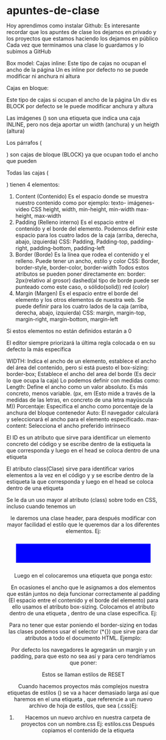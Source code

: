 # apuntes-de-clase

Hoy aprendimos como instalar Github:
 Es interesante recordar que los apuntes de clase los dejamos en privado y los proyectos que estamos haciendo los dejamos en público
 Cada vez que terminamos una clase lo guardamos y lo subimos a GitHub




Box model: 
Cajas inline: <span></span>
 Este tipo de cajas no ocupan el ancho de la página 
Un <span></span> es inline por defecto no se puede modificar ni anchura ni altura

Cajas en bloque: <div></div>
 Este tipo de cajas si ocupan el ancho de la página 
Un div es BLOCK por defecto se le puede modificar anchura y altura 

Las imágenes (<img></img>) son una etiqueta que indica una caja INLINE, pero nos deja aportar un width (anchura) y un heigth (altura)

Los párrafos (<p></p>) son cajas de bloque (BLOCK) ya que ocupan todo el ancho que pueden

Todas las cajas (<div></div>) tienen 4 elementos:
1. Content (Contenido)
Es el espacio donde se muestra nuestro contenido como por ejemplo: texto- imágenes-video CSS height, width, min-height, min-width max-height, max-width
2. Padding (Relleno interno)
Es el espacio entre el contenido y el borde del elemento. Podemos definir este espacio para los cuatro lados de la caja (arriba, derecha, abajo, izquierda) CSS: Padding, Padding-top, padding-right, padding-bottom, padding-left
3. Border (Borde)
Es la línea que rodea el contenido y el relleno. Puede tener un ancho, estilo y color
CSS: Border, border-style, border-color, border-width
Todos estos atributos se pueden poner directamente en:
   border: 2px(relativo al grosor) dashed(al tipo de borde puede ser punteado como este caso, o sólido(solid)) red (color)
4. Margin (Margen)
Es el espacio entre el borde del elemento y los otros elementos de nuestra web. Se puede definir para los cuatro lados de la caja (arriba, derecha, abajo, izquierda)
CSS: margin, margin-top, margin-right, margin-bottom, margin-left

Si estos elementos no están definidos estarán a 0

El editor siempre priorizará la última regla colocada o en su defecto la más específica

WIDTH:
Indica el ancho de un elemento, establece el ancho del área del contenido, pero si está puesto el box-sizing: border-box; Establece el ancho del area del borde (Es decir lo que ocupa la caja)
Lo podemos definir con medidas como:
 Length: Define el ancho como un valor absoluto. Es más concreto, menos variable. (px, em (Esto mide a través de la medidas de las letras, en concreto de una letra mayúscula M))
 Porcentaje: Especifica el ancho como porcentaje de la anchura del bloque contenedor
 Auto: El navegador calculará y seleccionará el ancho para el elemento especificado.
 max-content: Selecciona el ancho preferido intrínseco


El ID es un atributo que sirve para identificar un elemento concreto del código y se escribe dentro de la estiqueta la que corresponda y luego en el head se coloca dentro de una etiqueta <style> en el <head> se colocará una almohadilla antes del nombre que hayamos escogido para referenciarlo. Ejemplo:
Primero colocamos esto en el body:
<body>
 <div id="mifooter">
    Contenido 4
    </div>
</body>
Después colocamos esto en el head:
<head>
<style>
    #mifooter {
            background-color: aquamarine;
            margin: 20px;
            padding: 20px;

        }
</style>
</head>

El atributo class(Clase) sirve para identificar varios elementos a la vez en el código y y se escribe dentro de la estiqueta la que corresponda y luego en el head se coloca dentro de una etiqueta <style> en el <head> se colocará un punto(.) antes del nombre que hayamos designado para para referenciarlo. Ejemplo:
Primero colocamos esto en el body:

<body> 
<div class="contenido">
Contenido 1
</div>

<div class="contenido">
    Contenido 2
</div>

<div class="contenido">
    Contenido 3
</div>
</body>

Después colocamos esto en el head, dentro de una etiqueta <style></style>
<style>
.contenido {
            background-color: blue;
            margin: 25px;
            padding: 25px;
            color: white;
            
        }  
        
 </style>

Se le da un uso mayor al atributo (class) sobre todo en CSS, incluso cuando tenemos un <header> le daremos una clase header, para después modificar con mayor facilidad el estilo que le queremos dar a los diferentes elementos. Ej:
  <header class="header"> </header>
Luego en el <head> colocaremos una etiqueta <style></style> que ponga esto:
<style>
  .header{
            background-color: blue;
            margin: 25px;
            padding: 25px;
            color: white;
  }
</style>




En ocasiones el ancho que le asignamos a dos elementos que están juntos no deja funcionar correctamente al padding (El espacio entre el contenido y el borde del elemento) para ello usamos el atributo box-sizing. Colocamos el atributo dentro de una etiqueta <style></style>, dentro de una clase específica. Ej:
<style>
    
        .div1{
            border: 2px dashed red;
            padding:5px;
            width: 200px;
            box-sizing: border-box;
        }

        .div2{
            border:2px dashed green;
            padding:25px;
            width:200px;
            /*Si queremos incluir el padding dentro del ancho total usamos box sizing border box*/
            box-sizing: border-box;
            
        }
</style>
Para no tener que estar poniendo el border-sizing en todas las clases podemos usar el selector (*{}) que sirve para dar atributos a todo el documento HTML. Ejemplo:
<style>
*{
       box-sizing: border-box; 
    }
</style>





Por defecto los navegadores le agregarán un margin y un padding, para que esto no sea así y para cero tendríamos que poner:
  <style> 
   *{
    box-sizing:border-box;
    margin:0px;
    padding: 0px;
    }
    </style>
Estos se llaman estilos de RESET




Cuando hacemos proyectos más complejos nuestra etiquetas de estilos (<style></style>) se va a hacer demasiado larga así que haremos en el <head> una etiqueta <link>, que referencie a un nuevo archivo de hoja de estilos, que sea (.css)Ej:
1. Hacemos un nuevo archivo en nuestra carpeta de proyectos con un nombre.css Ej:
    estilos.css
Después copiamos el contenido de la etiqueta <style>, SIN LA ETIQUETA <style> ya que esta es una etiqueta HTML, y estamos trabajando con un archivo CSS
2. Una vez hecho esto abrimos una estiqueta <link> en el <head> y referenciamos en el (href=) la ruta del archivo Ej:
    <link rel="stlyesheet" href="estilos.css">

3. Podremos borrar la etiqueta <style> del documento HTML, recordando que todo lo relativo a esta etiqueta lo añadiremos al documento CSS
Siempre está bien crear una carpeta dentro de nuestro proyecto llamada CSS que contenga nuestros archivos CSS


Posición relativa vs Posición absoluta
    <link rel="stlyesheet" href="./css/estilos.css">
    <!--posición relativa: inicia desde el archivo que lo está usando-->
    <!--el (./) indica la carpeta del proyecto que estoy usando-->
    <link rel="stlyesheet" href="/dia6/css/estilos.css">
    <!--posición absoluta: inicia desde la carpeta raíz de mi servidor web -->

    para subir una carpeta en la organización pongo: (../)
    Para subir 2 carpetas en la organización pongo: (../../) etc...
La MÁS RECOMENDABLE es: La posición RELATIVA

 

Si queremos que un elemento tenga más de una clase se le pueden sumar clases de la siguiente manera:
<div class="divVerde caja">
       hola soy el contenido 1! 
     </div>
Si queremos modificar un elemento con unas clases específicas, lo hacemos de esta manera:
1. En el HTML, en el <body> colocamos esto:
<body>
 <div class="divVerde caja resaltada">
        hola soy el contenido 2! 
      </div>
</body>
2. En el archivo.css colocamos esto:
.divVerde.caja.resaltada{
        border: 5px dashed blue 
     }
SI LE DAMOS MÁS DE UNA CLASE A UNA ETIQUETA LA COMÚN A TODAS DEBE IR LA PRIMERA EN LA HOJA DE ESTILOS (.css) Y DE FORMA DESCENDENTE CON LAS CLASES MÁS ESPECÍFICAS.
Si hacemos un <div> dentro de otro <div>, y el <div> padre tiene unas clases, y el <div> hijo tiene otra clase específica, se hará así:
1. En el HTML en el <body> irá así:
<div class="divVerde caja">
        <div class="resaltada">
        hola soy el div verde caja y resaltada
      </div>
      </div>
2. En el CSS irá así:
.divVerde.caja .resaltada{
        border: 5px solid rgb(60, 255, 0);
     }






Si le damos a algo un atributo display pero no queremos que se vea, en una etiqueta style, le ponemos display: none




Si tenemos problemas para el tamaño de nuestro fondo (background) utilizaremos el background size, tenemos varias opciones:
  - background-size: contain; (Ocupa la pantalla entera repitiendo la imagen)
  - background-size: contain; (Ocupa solo el tamaño de la imagen)
    background-repeat: no-repeat;
  - background-size: cover; (Cubre todo el fondo pero con la imagen recortada)
  - background-size: 30%; (Cube el fondo con las imágenes representadas en un 30%)
  - background-size: 200px 100px; (Cubre el fondo con la imagen repetida a un tamaño específico)
  


Una forma de centrar un div 
 <div style="max-width: 25%; margin: 0 auto">



 *{
            background: red;
            /*Sirve para marcar todo el contenido en pantalla*/
        }
        :root {
            /*sirve para marcar todo el contenido HTML*/
        }
        body{
            /*para marcar solo lo que haya en el body*/
        }


El display:flex va en la caja contenedor primaria es decir solo afecta a los hijos no a los subhijos
Los atributos flex se deben poner en cada caja específica de cada subhijo

Para mover elementos a través de la página con la propiedad flex:
 Justify-content sirve para moverlos HORIZONTALMENTE
 Alingn-items sirve para moverlos VERTICALMENTE
  Para mover elementos a través de la página con la propiedad flex

  Esta página nos explica como hacer un RESET para todos los estilos de nuestra página:
  https://meyerweb.com/eric/tools/css/reset/
  
  También hay otros que dan medidas de normalización como esta, que busca que en todos los navegadores y pantallas se vea de la misma manera:
  https://necolas.github.io/normalize.css/
  https://elad2412.github.io/the-new-css-reset/


Un LAYOUT es la distribución que va a llevar una página WEB esto es lo primero que debemos hacer organizar de que manera vamos a distribuir los elementos en la página WEB
A la hora de organizar el layout el header el main y el footer son COLUMNAS, ya que todo lo dividible en filas se entiende como columnas, entonces en el atributo container, que contendrá todo estos en el body deberíamos poner esto:

.container{
            display:flex;
            flex-direction: column;
            height: 100vh; 
        }


Para repetir el número de elementos que quieres utilizar ponemos el nombre del elemento (li), asterisco(*) ponemos seguido el número de veces (5)que los quieres ver:
  li*5


Como especificar que el contenido ocupe todo lo que sobra de espacio en una página:
  height: 100vh; /*100% del view height*/


Todos los elementos STICKY y FIXED van con POSITION y NO CON DISPLAY FLEX
Los UL no pueden tener otro elemento que no sean LI
Los formularios son una manera de comunicarnos con el servidor haremos consultas (REQUEST) de GET y de POST.



FORMAS DE PONER COMENTARIOS EN VISUAL STUDIO CODE:
<!--Estos son los comentarios de HTML-->
/*Estos son los comentarios de CSS*/


<!--COSAS PENDIENTES PARA VER-->
SERÍA INTERESANTE REVISAR CORRECCIÓN DE EVA Y CAROL:
Desde el principio del día 14 - Hasta 0:25
SERÍA INTERESANTE REVISAR CORRECCIÓN DE DAVID Y JENNY:
Desde el 0:45 del día 14 - Hasta 
SOLUCION PROBLEMAS HEADER
0:54-1:02
mirar solución label
1:50-1:59



<!--SEMÁNTICA WEB-->
La semantica WEB permite que la información se comparte y reutilizada entre aplicaciones empresas y comunidades.
La semántica WEB es una extensión de la web/intenet actual donde la informacion está dada, bien definida, para conectar de una mejor manera computadoras y personas para poder trabajar de forma conjunta.
En este caso la información es la página WEB que estamos creando. Y lo que buscamos es que este contenido se pueda compartir entre difentes, comunidades, personas, empresas, ordenadores... 

Con la semantic WEB ponemos una información extra pa

La web semántica es un enfoque para organizar y presentar la información en la web de una manera que las computadoras pueden comprender el significado y el contexto de los datos, facilitando así la colaboracíon entre diferentes sistemas y usuarios.
TERMINAR VIDEO MAÑANA 2:56

Lo que buscamos con la semántica web es tener más control con la manera que tenemos de organizar la web por zonas y elementos. 
<!--Para esto busca en google ejemplos de semantic tags-->
El article puede contener múltiples cosas no hay una respuesta correcta simplemente ayuda a los navegadores y a los usuarios a tratar de comprender nuestro código. Sirve para hacer un buen SEO, ya que si tenemos bien utilizada nuestra semántica WEB el navegador puede sacar ciertos elementos y hacer publicidad automática.


NOMENCLATURAS CSS
Sirven para organizar mejor todo el documento CSS y utilizar un mismo documento CSS por varias personas


<!--SHORTCUTS DE VISUAL ESTUDIO CODE-->
# VSC Shortcuts interesantes

- `Ctrl + Shift + P` : Buscar cualquier comando (Ver uso de > y @)
- `Ctrl + P` : Buscar cualquier archivo en el proyecto
- `Ctrl + P` : y luego `>` : Buscar cualquier comando
- `Ctrl + P` : y luego `@` : Buscar cualquier Símbolo/Nodo en el archivo

- `Ctrl + B` : Ocultar/Mostrar el sidebar
- `Ctrl + Shift + E` : Ver el explorador de archivos
- `Ctrl + Shift + X` : Ver el explorador de extensiones
- `Ctrl + Ñ` : Abrir la terminal
- `Ctrl + Space` : Autocompletar (Trigger Suggestion)
- `Ctrl + I` : Activar Github Copilot

Podemos ver la lista completa de shortcuts en la página de [Visual Studio Code](https://code.visualstudio.com/shortcuts/keyboard-shortcuts-windows.pdf)
o para [MacOS](https://code.visualstudio.com/shortcuts/keyboard-shortcuts-macos.pdf)
o haciendo `Ctrl + K` y luego `Ctrl + S`.

## Selección de texto
- `Ctrl + L` : Seleccionar la línea actual + la siguiente
- `Ctrl + D` : Seleccionar la siguiente ocurren
- `Ctrl + D` : Seleccionar la siguiente ocurrencia de la selección
- `Ctrl + Shift + L` : Seleccionar todas las ocurrencias de la selección
- `Alt + Shift + Right` : Ampliar la seleccion: "Palabra -> Linea -> Bloque"
- `Alt + Shift + Left` : Reducir la selección: "Bloque -> Linea -> Palabra"

## Movimiento por el código

- `Alt + Up` : Mover la línea actual hacia arriba
- `Alt + Down` : Mover la línea actual hacia abajo
- `F2` : Cambiar el nombre de la variable en todas sus ocurrencias
fux-jmif-nnv 


seleccionar Editar>Buscar y reemplazar o presionando CTRL+F.


REPASAR DÍA 16 MINUTO 0:56 HASTA lo que sea / retomar 1:49

:root es similar  al (*) que es el selector de CSS

cuando ponemos un style inline (dentro de la etiqueta) tiene más especificidad. No es recomendable

Dejaremos de usar los IDs para CSS porque lo dejaremos para JavaScript

Para poner una clase es es mejor poner la clase en inglés
De cara al proyecto final no deberíamos usar la 

en EL METODO BEM los modificador puede ser modificador del elememto o del bloque si es del elemento tenemos que poner primero la clase del bloque espacio elemento y el modificador directamente
Ejemplos de opciones de bloque/elemento/modificador
bloque
bloque__elemento
bloque__elemento--modificador
bloque--modificador

para seleccionar 2 clases lo ponemos así
 .clase.boton{
 }
Seguido solo en el caso de queramos seleccionar un elemento con dos clases


:root {
  Es como mencionar al HTML pero como css utiliza multiples dispositivos en esos dispositivos sería root. Para mencionar todo el HTML es mejor usar estro
}

el margin si usamos rem no depende del tamaño de fuente o font-size y y cuando usamos en si 

Existe o

En CSS y JS cuando usamos paréntesis estamos haciendo funciones:
function sumar(num1, num2) {
  devolver num1 + num2;
}

Main Axis (x) por defecto

white-space:no-wrap para que no se vaya para abajo

<p> es un elemento en bloque

En el proyecto final hay que linkear los archivos JavaScript

Es mejor tener el HTML por un lado y el JS por otro

Siempre que va una linea de JS va punto y coma (;) y dentro de los objetos  va (,)
Los formularios no deben funcionar en el proyecto final
No dejan usar onClick para el proyecto final

Métodos para seleccionar elementos en JS 
getElementById para seleccionar elementos a través de ID 
queryselector para seleccionar elementos a través de la lista de selectores